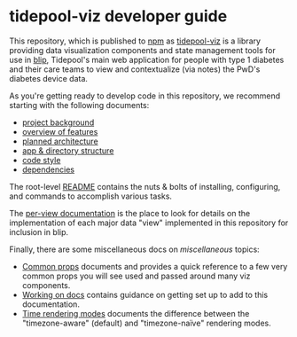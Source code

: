 # tidepool-viz developer guide

This repository, which is published to [npm](https://www.npmjs.com/ 'node package manager') as [tidepool-viz](https://www.npmjs.com/package/tidepool-viz 'npm: tidepool-viz') is a library providing data visualization components and state management tools for use in [blip](https://github.com/tidepool-org/blip 'GitHub: blip'), Tidepool's main web application for people with type 1 diabetes and their care teams to view and contextualize (via notes) the PwD's diabetes device data.

As you're getting ready to develop code in this repository, we recommend starting with the following documents:

- [project background](./Background.md)
- [overview of features](./FeatureOverview.md)
- [planned architecture](./Architecture.md)
- [app & directory structure](./DirectoryStructure.md)
- [code style](./CodeStyle.md)
- [dependencies](./deps/README.md)

The root-level [README](../README.md) contains the nuts & bolts of installing, configuring, and commands to accomplish various tasks.

The [per-view documentation](./views/README.md) is the place to look for details on the implementation of each major data "view" implemented in this repository for inclusion in blip.

Finally, there are some miscellaneous docs on *miscellaneous* topics:

- [Common props](./misc/CommonProps.md) documents and provides a quick reference to a few very common props you will see used and passed around many viz components.
- [Working on docs](./misc/Docs.md) contains guidance on getting set up to add to this documentation.
- [Time rendering modes](./misc/TimeRenderingModes.md) documents the difference between the "timezone-aware" (default) and "timezone-naïve" rendering modes.
